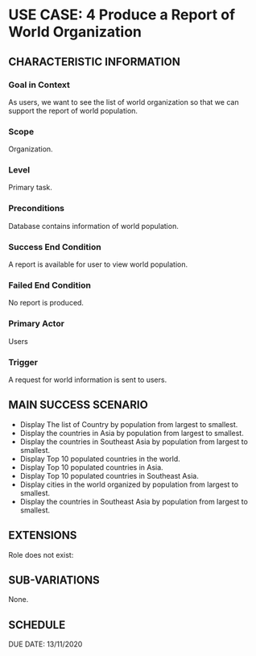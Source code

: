 # USE CASE: 4 Produce a Report of World Organization
## CHARACTERISTIC INFORMATION

### Goal in Context

As users, we want to see the list of world organization so that we can support the report of world population.

### Scope

Organization.

### Level

Primary task.

### Preconditions

Database contains information of world population.

### Success End Condition

A report is available for user to view world population.

### Failed End Condition

No report is produced.

### Primary Actor

Users

### Trigger

A request for world information is sent to users.

## MAIN SUCCESS SCENARIO
- Display The list of Country by population from largest to smallest.
- Display the countries in Asia by population from largest to smallest.
- Display the countries in Southeast Asia by population from largest to smallest.
- Display Top 10 populated countries in the world.
- Display Top 10 populated countries in Asia.
- Display Top 10 populated countries in Southeast Asia.
- Display cities in the world organized by population from largest to smallest.
- Display the countries in Southeast Asia by population from largest to smallest.

## EXTENSIONS

Role does not exist:

## SUB-VARIATIONS

None.

## SCHEDULE

DUE DATE: 13/11/2020
